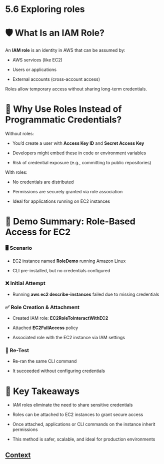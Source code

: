 # 5.6 Exploring roles 
 
# 🛡️ What Is an IAM Role?

An **IAM role** is an identity in AWS that can be assumed by:

* AWS services (like EC2)

* Users or applications

* External accounts (cross-account access)

Roles allow temporary access without sharing long-term credentials.

# 🔐 Why Use Roles Instead of Programmatic Credentials?

Without roles:

* You’d create a user with **Access Key ID** and **Secret Access Key**

* Developers might embed these in code or environment variables

* Risk of credential exposure (e.g., committing to public repositories)

With roles:

* No credentials are distributed

* Permissions are securely granted via role association

* Ideal for applications running on EC2 instances

# 🧪 Demo Summary: Role-Based Access for EC2

### 🖥️ Scenario
* EC2 instance named **RoleDemo** running Amazon Linux

* CLI pre-installed, but no credentials configured

### ❌ Initial Attempt
* Running **aws ec2 describe-instances** failed due to missing credentials

### ✅ Role Creation & Attachment
* Created IAM role: **EC2RoleToInteractWithEC2**

* Attached **EC2FullAccess** policy

* Associated role with the EC2 instance via IAM settings

### 🔄 Re-Test
* Re-ran the same CLI command

* It succeeded without configuring credentials

# 🧠 Key Takeaways

* IAM roles eliminate the need to share sensitive credentials

* Roles can be attached to EC2 instances to grant secure access

* Once attached, applications or CLI commands on the instance inherit permissions

* This method is safer, scalable, and ideal for production environments
 
 ## [Context](./../context.md)
